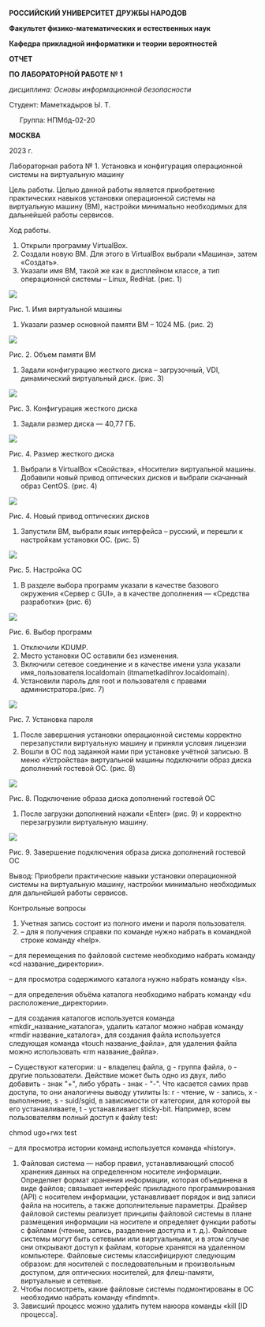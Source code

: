 ﻿**РОССИЙСКИЙ УНИВЕРСИТЕТ ДРУЖБЫ НАРОДОВ**

**Факультет физико-математических и естественных наук**

**Кафедра прикладной информатики и теории вероятностей**





**ОТЧЕТ** 

**ПО ЛАБОРАТОРНОЙ РАБОТЕ № 1**

*дисциплина:*	*Основы информационной безопасности*	









Студент: Маметкадыров Ы. Т.

`	`Группа: НПМбд-02-20 







**МОСКВА**

2023 г.

Лабораторная работа № 1. Установка и конфигурация операционной системы на виртуальную машину

Цель работы. Целью данной работы является приобретение практических навыков установки операционной системы на виртуальную машину (ВМ), настройки минимально необходимых для дальнейшей работы сервисов.

Ход работы.

1. Открыли программу VirtualBox.
1. Создали новую ВМ. Для этого в VirtualBox выбрали «Машина», затем «Создать».
1. Указали имя ВМ, такой же как в дисплейном классе, а тип операционной системы – Linux, RedHat. (рис. 1)

![](Aspose.Words.6b30882f-15a7-4660-9bee-345e903eb80e.001.jpeg)

Рис. 1. Имя виртуальной машины

1. Указали размер основной памяти ВМ – 1024 МБ. (рис. 2)

![](Aspose.Words.6b30882f-15a7-4660-9bee-345e903eb80e.002.jpeg)

Рис. 2. Объем памяти ВМ

1. Задали конфигурацию жесткого диска – загрузочный, VDI, динамический виртуальный диск. (рис. 3)

![](Aspose.Words.6b30882f-15a7-4660-9bee-345e903eb80e.003.jpeg)

Рис. 3. Конфигурация жесткого диска

1. Задали размер диска — 40,77 ГБ.

![](Aspose.Words.6b30882f-15a7-4660-9bee-345e903eb80e.004.jpeg)

Рис. 4. Размер жесткого диска

1. Выбрали в VirtualBox «Свойства», «Носители» виртуальной машины. Добавили новый привод оптических дисков и выбрали скачанный образ CentOS. (рис. 4)

![](Aspose.Words.6b30882f-15a7-4660-9bee-345e903eb80e.005.jpeg)

Рис. 4. Новый привод оптических дисков

1. Запустили ВМ, выбрали язык интерфейса – русский, и перешли к настройкам установки ОС. (рис. 5)

![](Aspose.Words.6b30882f-15a7-4660-9bee-345e903eb80e.006.jpeg)

Рис. 5. Настройка ОС

1. В разделе выбора программ указали в качестве базового окружения «Сервер с GUI», а в качестве дополнения — «Средства разработки» (рис. 6)

![](Aspose.Words.6b30882f-15a7-4660-9bee-345e903eb80e.007.jpeg)

Рис. 6. Выбор программ

1. Отключили KDUMP.
1. Место установки ОС оставили без изменения.
1. Включили сетевое соединение и в качестве имени узла указали имя\_пользователя.localdomain (itmametkadihrov.localdomain).
1. Установили пароль для root и пользователя с правами администратора.(рис. 7)

![](Aspose.Words.6b30882f-15a7-4660-9bee-345e903eb80e.008.jpeg)

Рис. 7. Установка пароля

1. После завершения установки операционной системы корректно перезапустили виртуальную машину и приняли условия лицензии
1. Вошли в ОС под заданной нами при установке учётной записью. В меню «Устройства» виртуальной машины подключили образ диска дополнений гостевой ОС. (рис. 8)

![](Aspose.Words.6b30882f-15a7-4660-9bee-345e903eb80e.009.jpeg)

Рис. 8. Подключение образа диска дополнений гостевой ОС

1. После загрузки дополнений нажали «Enter» (рис. 9) и корректно перезагрузили виртуальную машину.

![](Aspose.Words.6b30882f-15a7-4660-9bee-345e903eb80e.010.jpeg)

Рис. 9. Завершение подключения образа диска дополнений гостевой ОС

Вывод: Приобрели практические навыки установки операционной системы на виртуальную машину, настройки минимально необходимых для дальнейшей работы сервисов.

Контрольные вопросы

1. Учетная запись состоит из полного имени и пароля пользователя.
1. – для я получения справки по команде нужно набрать в командной строке команду «help».

– для перемещения по файловой системе необходимо набрать команду «cd название\_директории».

– для просмотра содержимого каталога нужно набрать команду «ls».

– для определения объёма каталога необходимо набрать команду «du расположение\_директории».

– для создания каталогов используется команда «mkdir\_название\_каталога», удалить каталог можно набрав команду «rmdir название\_каталога», для создания файла используется следующая команда «touch название\_файла», для удаления файла можно использовать «rm название\_файла».

– Существуют категории: u - владелец файла, g - группа файла, o - другие пользователи. Действие может быть одно из двух, либо добавить - знак "+", либо убрать - знак - "-". Что касается самих прав доступа, то они аналогичны выводу утилиты ls: r - чтение, w - запись, x - выполнение, s - suid/sgid, в зависимости от категории, для которой вы его устанавливаете, t - устанавливает sticky-bit. Например, всем пользователям полный доступ к файлу test:

chmod ugo+rwx test

– для просмотра истории команд используется команда «history».

1. Файловая система — набор правил, устанавливающий способ хранения данных на определенном носителе информации. Определяет формат хранения информации, которая объединена в виде файлов; связывает интерфейс прикладного программирования (API) с носителем информации, устанавливает порядок и вид записи файла на носитель, а также дополнительные параметры. Драйвер файловой системы реализует принципы файловой системы в плане размещения информации на носителе и определяет функции работы с файлами (чтение, запись, разделение доступа и т. д.). Файловые системы могут быть сетевыми или виртуальными, и в этом случае они открывают доступ к файлам, которые хранятся на удаленном компьютере. Файловые системы классифицируют следующим образом: для носителей с последовательным и произвольным доступом, для оптических носителей, для флеш-памяти, виртуальные и сетевые.
1. Чтобы посмотреть, какие файловые системы подмонтированы в ОС необходимо набрать команду «findmnt».
1. Зависший процесс можно удалить путем наюора команды «kill [ID процесса].



